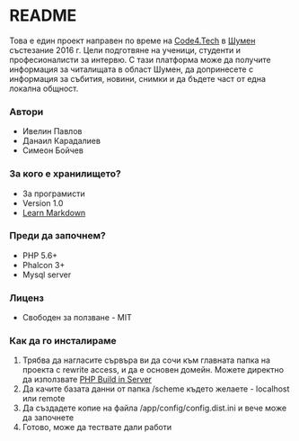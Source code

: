 # README #

Това е един проект направен по време на [Code4.Tech](http://code4.tech) в [Шумен](http://code4.tech/shumen) състезание 2016 г. Цели подготвяне на ученици, студенти и професионалисти за интервю. 
С тази платформа може да получите информация за читалищата в област Шумен, да допринесете с информация за събития, новини, снимки и да бъдете част от една локална общност.

### Автори ###

* Ивелин Павлов
* Данаил Карадалиев
* Симеон Бойчев

### За кого е хранилището? ###

* За програмисти
* Version 1.0
* [Learn Markdown](https://bitbucket.org/tutorials/markdowndemo)

### Преди да започнем? ###

* PHP 5.6+ 
* Phalcon 3+
* Mysql server

### Лиценз ###

* Свободен за ползване - MIT

### Как да го инсталираме ###

1. Трябва да нагласите сървъра ви да сочи към главната папка на проекта с rewrite access, и да е основен домейн. Можете директно да използвате [PHP Build in Server](http://php.net/manual/en/features.commandline.webserver.php)  
2. Да качите базата данни от папка /scheme където желаете - localhost или remote
3. Да създадете копие на файла /app/config/config.dist.ini и вече може да започнете
4. Готово, може да тествате дали работи
